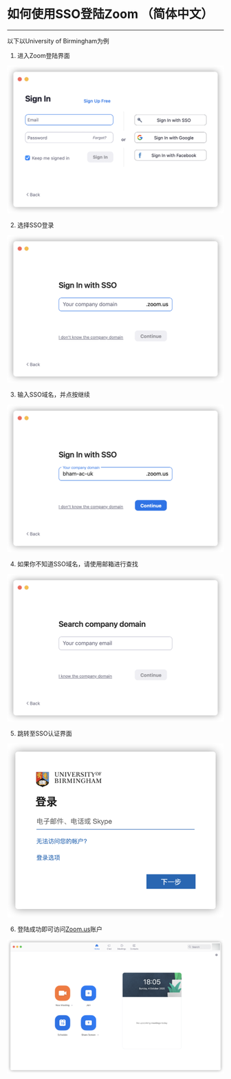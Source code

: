 # 如何使用SSO登陆Zoom （简体中文）

---

以下以University of Birmingham为例

  1. 进入Zoom登陆界面
   
   ![](./1.png)
  
  2. 选择SSO登录
   
   ![](./2.png)
  
  3. 输入SSO域名，并点按继续
   
   ![](./3.png)
  
  4. 如果你不知道SSO域名，请使用邮箱进行查找

   ![](./4.png)
  
  5. 跳转至SSO认证界面
     
   ![](./5.png)

  6. 登陆成功即可访问[Zoom.us](https://zoom.us)账户
   
   ![](./6.png)